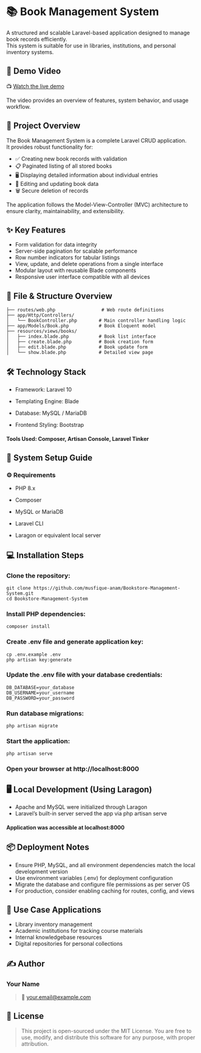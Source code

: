 # 📚 Book Management System

A structured and scalable Laravel-based application designed to manage book records efficiently.  
This system is suitable for use in libraries, institutions, and personal inventory systems.


## 🎥 Demo Video

📺 [Watch the live demo](https://your-demo-link.com)

The video provides an overview of features, system behavior, and usage workflow.


## 🚀 Project Overview

The Book Management System is a complete Laravel CRUD application.  
It provides robust functionality for:


- ✅ Creating new book records with validation  
- 📋 Paginated listing of all stored books  
- 🖥️ Displaying detailed information about individual entries  
- 📝 Editing and updating book data  
- 🗑️ Secure deletion of records  


The application follows the Model-View-Controller (MVC) architecture to ensure clarity, maintainability, and extensibility.


## ✨ Key Features

- Form validation for data integrity  
- Server-side pagination for scalable performance  
- Row number indicators for tabular listings  
- View, update, and delete operations from a single interface  
- Modular layout with reusable Blade components  
- Responsive user interface compatible with all devices  


## 📁 File & Structure Overview

```plaintext
├── routes/web.php                 # Web route definitions
├── app/Http/Controllers/
│   └── BookController.php        # Main controller handling logic
├── app/Models/Book.php           # Book Eloquent model
├── resources/views/books/
│   ├── index.blade.php           # Book list interface
│   ├── create.blade.php          # Book creation form
│   ├── edit.blade.php            # Book update form
│   └── show.blade.php            # Detailed view page
```


## 🛠 Technology Stack


- Framework: Laravel 10

- Templating Engine: Blade

- Database: MySQL / MariaDB

- Frontend Styling: Bootstrap

#### Tools Used: Composer, Artisan Console, Laravel Tinker


## 🔧 System Setup Guide

### ⚙️ Requirements

- PHP 8.x

- Composer

- MySQL or MariaDB

- Laravel CLI

- Laragon or equivalent local server


## 💻 Installation Steps

### Clone the repository:

```
git clone https://github.com/musfique-anam/Bookstore-Management-System.git
cd Bookstore-Management-System
```

### Install PHP dependencies:
```
composer install
```

### Create .env file and generate application key:
```
cp .env.example .env
php artisan key:generate
```

### Update the .env file with your database credentials:
```
DB_DATABASE=your_database
DB_USERNAME=your_username
DB_PASSWORD=your_password
```

### Run database migrations:
```
php artisan migrate
```

### Start the application:
```
php artisan serve
```

### Open your browser at http://localhost:8000


## 🖥️ Local Development (Using Laragon)

- Apache and MySQL were initialized through Laragon
- Laravel’s built-in server served the app via php artisan serve


#### Application was accessible at localhost:8000

## 📦 Deployment Notes

- Ensure PHP, MySQL, and all environment dependencies match the local development version
- Use environment variables (.env) for deployment configuration
- Migrate the database and configure file permissions as per server OS
- For production, consider enabling caching for routes, config, and views


## 🎯 Use Case Applications

- Library inventory management
- Academic institutions for tracking course materials
- Internal knowledgebase resources
- Digital repositories for personal collections


## ✍️ Author

### Your Name
> 📧 your.email@example.com


## 📜 License
> This project is open-sourced under the MIT License.
You are free to use, modify, and distribute this software for any purpose, with proper attribution.